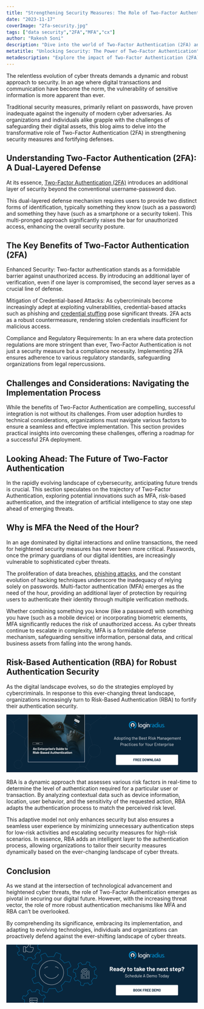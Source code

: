 ```yaml
---
title: "Strengthening Security Measures: The Role of Two-Factor Authentication (2FA)"
date: "2023-11-17"
coverImage: "2fa-security.jpg"
tags: ["data security","2FA","MFA","cx"]
author: "Rakesh Soni"
description: "Dive into the world of Two-Factor Authentication (2FA) and its pivotal role in fortifying security. Discover the dual-layered defense, benefits against cyber threats, and insights on implementing MFA and RBA for a proactive defense strategy."
metatitle: "Unlocking Security: The Power of Two-Factor Authentication"
metadescription: "Explore the impact of Two-Factor Authentication (2FA) in bolstering digital security. Learn about its defense, benefits, challenges & the future with MFA & RBA."
---
```

The relentless evolution of cyber threats demands a dynamic and robust approach to security. In an age where digital transactions and communication have become the norm, the vulnerability of sensitive information is more apparent than ever. 

Traditional security measures, primarily reliant on passwords, have proven inadequate against the ingenuity of modern cyber adversaries. As organizations and individuals alike grapple with the challenges of safeguarding their digital assets, this blog aims to delve into the transformative role of Two-Factor Authentication (2FA) in strengthening security measures and fortifying defenses.

## Understanding Two-Factor Authentication (2FA): A Dual-Layered Defense

At its essence, [Two-Factor Authentication (2FA)](https://www.loginradius.com/resource/loginradius-ciam-two-factor-authentication) introduces an additional layer of security beyond the conventional username-password duo. 

This dual-layered defense mechanism requires users to provide two distinct forms of identification, typically something they know (such as a password) and something they have (such as a smartphone or a security token). This multi-pronged approach significantly raises the bar for unauthorized access, enhancing the overall security posture.

## The Key Benefits of Two-Factor Authentication (2FA)

Enhanced Security: Two-factor authentication stands as a formidable barrier against unauthorized access. By introducing an additional layer of verification, even if one layer is compromised, the second layer serves as a crucial line of defense.

Mitigation of Credential-based Attacks: As cybercriminals become increasingly adept at exploiting vulnerabilities, credential-based attacks such as phishing and [credential stuffing](https://www.loginradius.com/blog/identity/prevent-credential-stuffing-attacks/) pose significant threats. 2FA acts as a robust countermeasure, rendering stolen credentials insufficient for malicious access.

Compliance and Regulatory Requirements: In an era where data protection regulations are more stringent than ever, Two-Factor Authentication is not just a security measure but a compliance necessity. Implementing 2FA ensures adherence to various regulatory standards, safeguarding organizations from legal repercussions.

## Challenges and Considerations: Navigating the Implementation Process

While the benefits of Two-Factor Authentication are compelling, successful integration is not without its challenges. From user adoption hurdles to technical considerations, organizations must navigate various factors to ensure a seamless and effective implementation. This section provides practical insights into overcoming these challenges, offering a roadmap for a successful 2FA deployment.

## Looking Ahead: The Future of Two-Factor Authentication

In the rapidly evolving landscape of cybersecurity, anticipating future trends is crucial. This section speculates on the trajectory of Two-Factor Authentication, exploring potential innovations such as MFA, risk-based authentication, and the integration of artificial intelligence to stay one step ahead of emerging threats. 

## Why is MFA the Need of the Hour?

In an age dominated by digital interactions and online transactions, the need for heightened security measures has never been more critical. Passwords, once the primary guardians of our digital identities, are increasingly vulnerable to sophisticated cyber threats. 

The proliferation of data breaches, [phishing attacks](https://www.loginradius.com/blog/identity/phishing-for-identity/), and the constant evolution of hacking techniques underscore the inadequacy of relying solely on passwords. Multi-factor authentication (MFA) emerges as the need of the hour, providing an additional layer of protection by requiring users to authenticate their identity through multiple verification methods. 

Whether combining something you know (like a password) with something you have (such as a mobile device) or incorporating biometric elements, MFA significantly reduces the risk of unauthorized access. As cyber threats continue to escalate in complexity, MFA is a formidable defense mechanism, safeguarding sensitive information, personal data, and critical business assets from falling into the wrong hands.

## Risk-Based Authentication (RBA) for Robust Authentication Security

As the digital landscape evolves, so do the strategies employed by cybercriminals. In response to this ever-changing threat landscape, organizations increasingly turn to Risk-Based Authentication (RBA) to fortify their authentication security. 

[![GD-to-RBA](GD-to-RBA.png)](https://www.loginradius.com/resource/an-enterprises-guide-to-risk-based-authentication/)

RBA is a dynamic approach that assesses various risk factors in real-time to determine the level of authentication required for a particular user or transaction. By analyzing contextual data such as device information, location, user behavior, and the sensitivity of the requested action, RBA adapts the authentication process to match the perceived risk level. 

This adaptive model not only enhances security but also ensures a seamless user experience by minimizing unnecessary authentication steps for low-risk activities and escalating security measures for high-risk scenarios. In essence, RBA adds an intelligent layer to the authentication process, allowing organizations to tailor their security measures dynamically based on the ever-changing landscape of cyber threats.

## Conclusion

As we stand at the intersection of technological advancement and heightened cyber threats, the role of Two-Factor Authentication emerges as pivotal in securing our digital future. However, with the increasing threat vector, the role of more robust authentication mechanisms like MFA and RBA can’t be overlooked. 

By comprehending its significance, embracing its implementation, and adapting to evolving technologies, individuals and organizations can proactively defend against the ever-shifting landscape of cyber threats. 

[![book-a-free-demo-loginradius](../../assets/book-a-demo-loginradius.png)](https://www.loginradius.com/book-a-demo/)